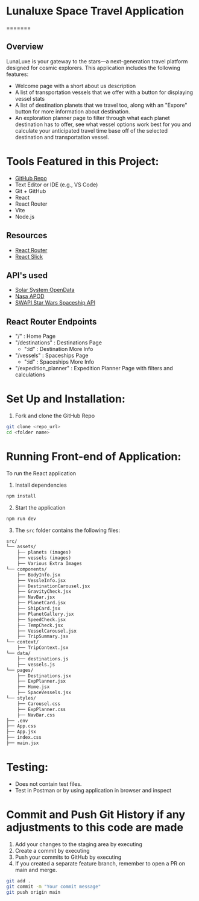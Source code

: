 # Lunaluxe Space Travel Application
=======

## Overview
LunaLuxe is your gateway to the stars—a next-generation travel platform designed for cosmic explorers. This application includes the following features:
* Welcome page with a short about us description
* A list of transportation vessels that we offer with a button for displaying vessel stats
* A list of destination planets that we travel too, along with an "Expore" button for more information about destination.
* An exploration planner page to filter through what each planet destination has to offer, see what vessel options work best for you and calculate your anticipated travel time base off of the selected destination and transportation vessel.

# Tools Featured in this Project:
- [GitHub Repo](https://github.com/webdesigns23/lunaluxe-react-app.git)
- Text Editor or IDE (e.g., VS Code)
- Git + GitHub
- React
- React Router
- Vite
- Node.js

## Resources
- [React Router](https://reactrouter.com/en/main)
- [React Slick](https://react-slick.neostack.com/docs/get-started)

## API's used
* [Solar System OpenData](https://api.le-systeme-solaire.net/en/)
* [Nasa APOD](https://api.nasa.gov/)
* [SWAPI Star Wars Spaceship API](https://swapi.info/)

## React Router Endpoints
* "/" : Home Page
* "/destinations" : Destinations Page
    * ":id" : Destination More Info
* "/vessels" : Spaceships Page
    * ":id" : Spaceships More Info
* "/expedition_planner" : Expedition Planner Page with filters and calculations

# Set Up and Installation:
1. Fork and clone the GitHub Repo
```bash
git clone <repo_url>
cd <folder name>

```
# Running Front-end of Application:
To run the React application
1. Install dependencies
```bash
npm install
```
2. Start the application
```bash
npm run dev
```

3. The `src` folder contains the following files:

```txt
src/
└── assets/
    ├── planets (images)
    ├── vessels (images)
	├── Various Extra Images
└── components/
    ├── BodyInfo.jsx
    ├── VessleInfo.jsx
    ├── DestinationCarousel.jsx
    ├── GravityCheck.jsx
    ├── NavBar.jsx
    ├── PlanetCard.jsx
    ├── ShipCard.jsx
    ├── PlanetGallery.jsx
	├── SpeedCheck.jsx
	├── TempCheck.jsx
	├── VesselCarousel.jsx
	├── TripSummary.jsx
└── context/
    ├── TripContext.jsx
└── data/
    ├── destinations.js
    ├── vessels.js
└── pages/
    ├── Destinations.jsx
    ├── ExpPlanner.jsx
    ├── Home.jsx
    ├── SpaceVessels.jsx
└── styles/
    ├── Carousel.css
    ├── ExpPlanner.css
    ├── NavBar.css
├── .env
├── App.css
├── App.jsx
├── index.css
├── main.jsx
```
# Testing: 
- Does not contain test files.
- Test in Postman or by using application in browser and inspect

# Commit and Push Git History if any adjustments to this code are made
1. Add your changes to the staging area by executing
2. Create a commit by executing 
3. Push your commits to GitHub by executing 
4. If you created a separate feature branch, remember to open a PR on main and merge.
```bash
git add .
git commit -m "Your commit message"
git push origin main
```
